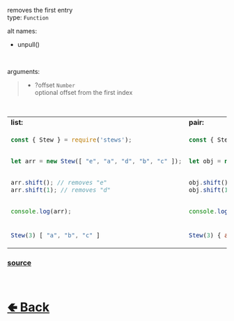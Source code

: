 removes the first entry<br>
type: `Function`

alt names:
- unpull()

<br>

arguments:
> - ?offset `Number`<br>
> optional offset from the first index

<br>

<table>
<tr>
<td> <b>list:</b> </td> <td> <b>pair:</b> </td>
</tr>
<tr>
<td>

```js
const { Stew } = require('stews');


let arr = new Stew([ "e", "a", "d", "b", "c" ]);


arr.shift(); // removes "e"
arr.shift(1); // removes "d"


console.log(arr);
```

</td>
<td>

```js
const { Stew } = require('stews');


let obj = new Stew({ e: 5, a: 1, d: 4, b: 2, c: 3 });


obj.shift(); // removes e
obj.shift(1); // removes d


console.log(obj);
```

</td>
<tr>
<td>

```js
Stew(3) [ "a", "b", "c" ]
```

</td>
<td>

```js
Stew(3) { a: 1, b: 2, c: 3 }
```

</td>
</table>

### [source](https://github.com/shysolocup/stews/blob/main/src/Stew/functions/shift.js)

<br> <h1> [🢀 Back](https://github.com/shysolocup/stews/wiki/Stew-methods) </h1>